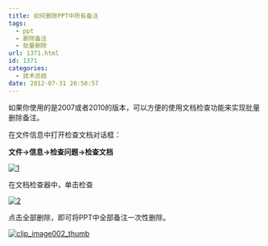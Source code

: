 ```yaml
---
title: 如何删除PPT中所有备注
tags:
  - ppt
  - 删除备注
  - 批量删除
url: 1371.html
id: 1371
categories:
  - 技术总结
date: 2012-07-31 20:50:57
---
```


如果你使用的是2007或者2010的版本，可以方便的使用文档检查功能来实现批量删除备注。

  
  
在文件信息中打开检查文档对话框：  
  
**文件→信息→检查问题→检查文档**  
  
[![](https://res.cloudinary.com/lhybaobei/image/upload/v1563853287/1_seddxs.png "1")](https://res.cloudinary.com/lhybaobei/image/upload/v1563853287/1_seddxs.png)  
  
在文档检查器中，单击检查  
  
  
  
[![](https://res.cloudinary.com/lhybaobei/image/upload/v1563853285/2_nmaw5v.png "2")](https://res.cloudinary.com/lhybaobei/image/upload/v1563853285/2_nmaw5v.png)  
  
点击全部删除，即可将PPT中全部备注一次性删除。  
  
[![](https://res.cloudinary.com/lhybaobei/image/upload/v1563853284/clip_image002_thumb_qop1hh.jpg "clip_image002_thumb")](https://res.cloudinary.com/lhybaobei/image/upload/v1563853284/clip_image002_thumb_qop1hh.jpg)